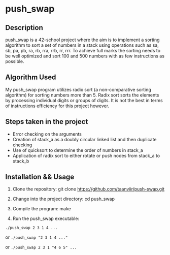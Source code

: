 # push_swap

## Description

push_swap is a 42-school project where the aim is to implement a sorting algorithm to sort a set of numbers in a stack using operations such as sa, sb, pa, pb, ra, rb, rra, rrb, rr, rrr.
To achieve full marks the sorting needs to be well optimized and sort 100 and 500 numbers with as few instructions as possible.

## Algorithm Used

My push_swap program utilizes radix sort (a non-comparative sorting algorithm) for sorting numbers more than 5. Radix sort sorts the elements by processing individual digits or groups of digits. It is not the best in terms of instructions efficiency for this project however.

## Steps taken in the project

- Error checking on the arguments
- Creation of stack_a as a doubly circular linked list and then duplicate checking
- Use of quicksort to determine the order of numbers in stack_a
- Application of radix sort to either rotate or push nodes from stack_a to stack_b

## Installation && Usage

1. Clone the repository:
git clone https://github.com/taanviir/push-swap.git

2. Change into the project directory:
cd push_swap

3. Compile the program:
make

4. Run the push_swap executable:

  `./push_swap 2 3 1 4 ...` 

  or `./push_swap "2 3 1 4 ..."` 

  or `./push_swap 2 3 1 "4 6 5" ...` 
